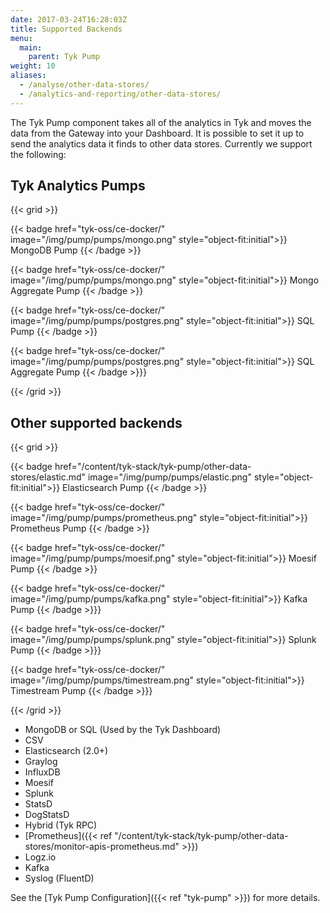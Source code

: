 ```yaml
---
date: 2017-03-24T16:28:03Z
title: Supported Backends
menu:
  main:
    parent: Tyk Pump
weight: 10 
aliases:
  - /analyse/other-data-stores/
  - /analytics-and-reporting/other-data-stores/
---
```


The Tyk Pump component takes all of the analytics in Tyk and moves the data from the Gateway into your Dashboard. It is possible to set it up to send the analytics data it finds to other data stores. Currently we support the following:

## Tyk Analytics Pumps
{{< grid >}}

{{< badge  href="tyk-oss/ce-docker/" image="/img/pump/pumps/mongo.png" style="object-fit:initial">}}
MongoDB Pump
{{< /badge >}}

{{< badge  href="tyk-oss/ce-docker/" image="/img/pump/pumps/mongo.png" style="object-fit:initial">}}
Mongo Aggregate Pump
{{< /badge >}}

{{< badge  href="tyk-oss/ce-docker/" image="/img/pump/pumps/postgres.png" style="object-fit:initial">}}
SQL Pump
{{< /badge >}}

{{< badge  href="tyk-oss/ce-docker/" image="/img/pump/pumps/postgres.png" style="object-fit:initial">}}
SQL Aggregate Pump
{{< /badge >}}}

{{< /grid >}}

## Other supported backends
{{< grid >}}

{{< badge  href="/content/tyk-stack/tyk-pump/other-data-stores/elastic.md" image="/img/pump/pumps/elastic.png" style="object-fit:initial">}}
Elasticsearch Pump
{{< /badge >}}

{{< badge  href="tyk-oss/ce-docker/" image="/img/pump/pumps/prometheus.png" style="object-fit:initial">}}
Prometheus Pump
{{< /badge >}}

{{< badge  href="tyk-oss/ce-docker/" image="/img/pump/pumps/moesif.png" style="object-fit:initial">}}
Moesif Pump
{{< /badge >}}


{{< badge  href="tyk-oss/ce-docker/" image="/img/pump/pumps/kafka.png" style="object-fit:initial">}}
Kafka Pump
{{< /badge >}}}


{{< badge  href="tyk-oss/ce-docker/" image="/img/pump/pumps/splunk.png" style="object-fit:initial">}}
Splunk Pump
{{< /badge >}}}

{{< badge  href="tyk-oss/ce-docker/" image="/img/pump/pumps/timestream.png" style="object-fit:initial">}}
Timestream Pump
{{< /badge >}}}

{{< /grid >}}


- MongoDB or SQL (Used by the Tyk Dashboard)
- CSV
- Elasticsearch (2.0+)
- Graylog
- InfluxDB
- Moesif
- Splunk
- StatsD
- DogStatsD
- Hybrid (Tyk RPC)
- [Prometheus]({{< ref "/content/tyk-stack/tyk-pump/other-data-stores/monitor-apis-prometheus.md" >}})
- Logz.io
- Kafka
- Syslog (FluentD)

See the [Tyk Pump Configuration]({{< ref "tyk-pump" >}}) for more details.
